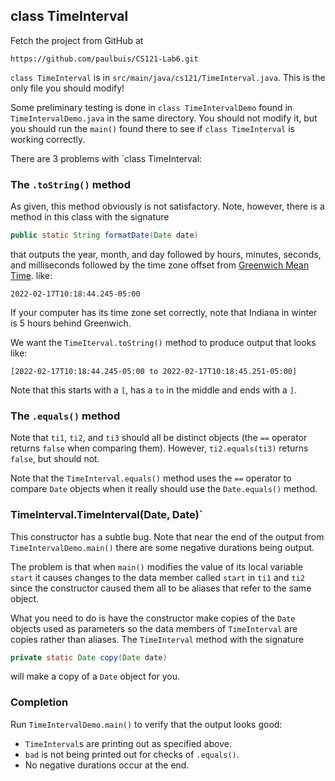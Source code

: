 ## class TimeInterval

Fetch the project from GitHub at
```
https://github.com/paulbuis/CS121-Lab6.git
```

`class TimeInterval` is in `src/main/java/cs121/TimeInterval.java`.
This is the only file you should modify!

Some preliminary testing is done in `class TimeIntervalDemo`
found in `TimeIntervalDemo.java` in the same directory.
You should not modify it, but you should run the `main()` found
there to see if `class TimeInterval` is working correctly.

There are 3 problems with `class TimeInterval:

### The `.toString()` method

As given, this method obviously is not satisfactory.
Note, however, there is a method in this class
with the signature
```java
public static String formatDate(Date date)
```
that outputs the year, month, and day followed
by hours, minutes, seconds, and milliseconds followed
by the time zone offset from
[Greenwich Mean Time](https://en.wikipedia.org/wiki/Greenwich_Mean_Time).
like:
```
2022-02-17T10:18:44.245-05:00
```

If your computer has its time zone set correctly, note that Indiana in winter
is 5 hours behind Greenwich.

We want the `TimeIterval.toString()` method to produce output
that looks like:
```
[2022-02-17T10:18:44.245-05:00 to 2022-02-17T10:18:45.251-05:00]
```
Note that this starts with a `[`, has a `to` in the middle and ends with a `]`.

### The `.equals()` method

Note that `ti1`, `ti2`, and `ti3` should
all be distinct objects (the `==` operator returns `false` when
comparing them). However, `ti2.equals(ti3)` returns `false`, but
should not.

Note that the `TimeInterval.equals()` method
uses the `==` operator to compare `Date` objects
when it really should use the `Date.equals()` method.

### TimeInterval.TimeInterval(Date, Date)`

This constructor has a subtle bug.
Note that near the end of the output
from `TimeIntervalDemo.main()` there
are some negative durations being output.

The problem is that when `main()`
modifies the value of its local
variable `start` it causes
changes to the data member
called `start` in `ti1` and `ti2`
since the constructor caused them
all to be aliases that refer to the
same object.

What you need to do is have the
constructor make copies of the
`Date` objects used as parameters
so the data members of `TimeInterval`
are copies rather than aliases.
The `TimeInterval` method with the signature
```java
private static Date copy(Date date)
```
will make a copy of a `Date` object
for you.

### Completion

Run `TimeIntervalDemo.main()`
to verify that the output
looks good:
* `TimeInterval`s are printing out as specified above.
* `bad` is not being printed out for checks of `.equals()`.
* No negative durations occur at the end.
